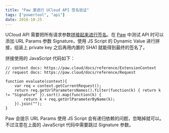 ```yaml
---
title: "Paw 里进行 UCloud API 签名验证"
tags: ["powertool", "api"]
date: 2016-10-25
---
```


UCloud API 需要把所有请求参数[拼接起来进行签名](https://docs.ucloud.cn/api/summary/signature)。在 [Paw](https://paw.cloud) 中测试 API 时可以添加 URL Params 参数 Signature，使用 JS Script 的 Dynamic Value 进行拼接，组装上 private key 之后再用内置的 SHA1 就能得到最终的签名了。

拼接使用的 JavaScript 代码如下：

```
// context docs: https://paw.cloud/docs/reference/ExtensionContext
// request docs: https://paw.cloud/docs/reference/Request

function evaluate(context){
    var req = context.getCurrentRequest();
    return req.getUrlParametersNames().filter(function(k) { return k != "Signature" }).sort().map(function(k) {
        return k + req.getUrlParameterByName(k);
    }).join("");
}
```

Paw 会提示 URL Params 使用 JS Script 会有递归依赖的问题，忽略掉就可以。不过注意在上面的 JavaScript 代码中需要跳过 Signature 参数。
